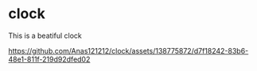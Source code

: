 # clock
This is a beatiful clock

https://github.com/Anas121212/clock/assets/138775872/d7f18242-83b6-48e1-811f-219d92dfed02
